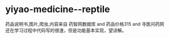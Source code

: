 # yiyao-medicine--reptile
药品说明书,图片,爬虫,内容来自 药智网数据库 and 药品价格315 and 寻医问药网
还在学习过程中代码写的很渣，但是功能基本实现，望谅解。
